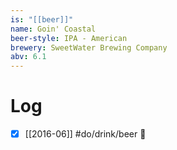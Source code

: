 ```yaml
---
is: "[[beer]]"
name: Goin' Coastal
beer-style: IPA - American
brewery: SweetWater Brewing Company
abv: 6.1
---
```

# Log
- [x] [[2016-06]] #do/drink/beer 🤞
